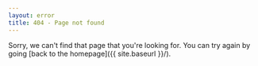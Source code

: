 ```yaml
---
layout: error
title: 404 - Page not found
---
```


Sorry, we can't find that page that you're looking for. You can try again by going [back to the homepage]({{ site.baseurl }}/).
